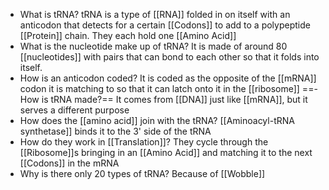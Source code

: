 - What is tRNA?
	tRNA is a type of [[RNA]] folded in on itself with an anticodon that detects for a certain [[Codons]] to add to a polypeptide [[Protein]] chain. They each hold one [[Amino Acid]]
- What is the nucleotide make up of tRNA?
	It is made of around 80 [[nucleotides]] with pairs that can bond to each other so that it folds into itself.
- How is an anticodon coded?
	It is coded as the opposite of the [[mRNA]] codon it is matching to so that it can latch onto it in the [[ribosome]]
==- How is tRNA made?==
	It comes from [[DNA]] just like [[mRNA]], but it serves a different purpose
- How does the [[amino acid]] join with the tRNA?
	[[Aminoacyl-tRNA synthetase]] binds it to the 3' side of the tRNA
- How do they work in [[Translation]]?
	They cycle through the [[Ribosome]]s bringing in an [[Amino Acid]] and matching it to the next [[Codons]] in the mRNA
- Why is there only 20 types of tRNA?
	Because of [[Wobble]]